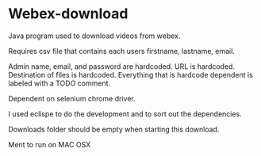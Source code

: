 # Webex-download
Java program used to download videos from webex.

Requires csv file that contains each users firstname, lastname, email.

Admin name, email, and password are hardcoded. URL is hardcoded. Destination of files is hardcoded. 
Everything that is hardcode dependent is labeled with a TODO comment.

Dependent on selenium chrome driver.

I used eclispe to do the development and to sort out the dependencies.

Downloads folder should be empty when starting this download.

Ment to run on MAC OSX
